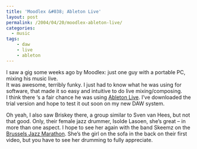 ```yaml
---
title: 'Moodlex &#038; Ableton Live'
layout: post
permalink: /2004/04/20/moodlex-ableton-live/
categories:
  - music
tags:
    - daw
    - live
    - ableton
---
```

I saw a gig some weeks ago by Moodlex: just one guy with a portable PC, mixing his music live.  
It was awesome, terribly funky. I just had to know what he was using for software, that made it so easy and intuitive to do live mixing/composing.  
I think there &#8216;s a fair chance he was using [Ableton Live](http://www.ableton.com/). I&#8217;ve downloaded the trial version and hope to test it out soon on my new DAW system.

Oh yeah, I also saw Briskey there, a group similar to Sven van Hees, but not that good. Only, their female jazz drummer, Isolde Lasoen, she&#8217;s great &#8211; in more than one aspect. I hope to see her again with the band Skeemz on the [Brussels Jazz Marathon](http://www.brusselsjazzmarathon.be). She&#8217;s the girl on the sofa in the back on their first video, but you have to see her drumming to fully appreciate.
